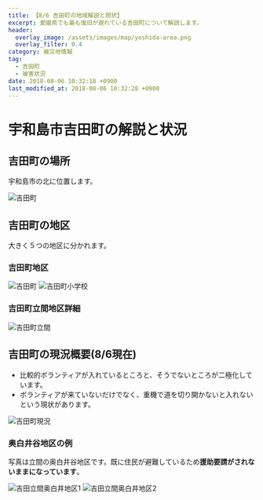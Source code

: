 ```yaml
---
title: 【8/6 吉田町の地域解説と現状】
excerpt: 愛媛県でも最も復旧が遅れている吉田町について解説します。
header:
  overlay_image: /assets/images/map/yoshida-area.png
  overlay_filter: 0.4
category: 被災地情報
tag:
  - 吉田町
  - 被害状況  
date: 2018-08-06 10:32:18 +0900
last_modified_at: 2018-08-06 10:32:28 +0900
---
```


# 宇和島市吉田町の解説と状況

## 吉田町の場所

宇和島市の北に位置します。

![吉田町](/assets/images/maps/yoshida-map-only.png)

## 吉田町の地区

大きく５つの地区に分かれます。

### 吉田町地区

![吉田町](/assets/images/maps/yoshida-area.png)
![吉田町小学校](/assets/images/maps/yoshida-elementary-school-white.png)

### 吉田町立間地区詳細

![吉田町立間](/assets/images/maps/yoshida-tachima.png)

## 吉田町の現況概要(8/6現在)

- 比較的ボランティアが入れているところと、そうでないところが二極化しています。
- ボランティアが来ていないだけでなく、重機で道を切り開かないと入れないという現状があります。

![吉田町現況](/assets/images/maps/yoshida-disaster-ratio.png)

### 奥白井谷地区の例

写真は立間の奥白井谷地区です。既に住民が避難しているため**援助要請がされないままになっています**。

![吉田立間奥白井地区1](/assets/images/maps/yoshida-tachima-1.jpg)
![吉田立間奥白井地区2](/assets/images/maps/yoshida-tachima-2.jpg)